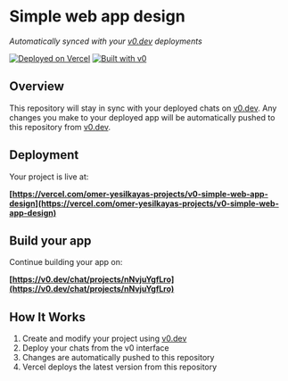 # Simple web app design

*Automatically synced with your [v0.dev](https://v0.dev) deployments*

[![Deployed on Vercel](https://img.shields.io/badge/Deployed%20on-Vercel-black?style=for-the-badge&logo=vercel)](https://vercel.com/omer-yesilkayas-projects/v0-simple-web-app-design)
[![Built with v0](https://img.shields.io/badge/Built%20with-v0.dev-black?style=for-the-badge)](https://v0.dev/chat/projects/nNvjuYgfLro)

## Overview

This repository will stay in sync with your deployed chats on [v0.dev](https://v0.dev).
Any changes you make to your deployed app will be automatically pushed to this repository from [v0.dev](https://v0.dev).

## Deployment

Your project is live at:

**[https://vercel.com/omer-yesilkayas-projects/v0-simple-web-app-design](https://vercel.com/omer-yesilkayas-projects/v0-simple-web-app-design)**

## Build your app

Continue building your app on:

**[https://v0.dev/chat/projects/nNvjuYgfLro](https://v0.dev/chat/projects/nNvjuYgfLro)**

## How It Works

1. Create and modify your project using [v0.dev](https://v0.dev)
2. Deploy your chats from the v0 interface
3. Changes are automatically pushed to this repository
4. Vercel deploys the latest version from this repository
